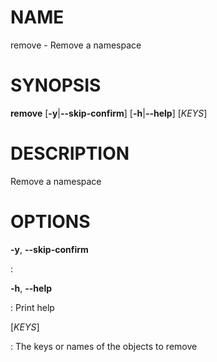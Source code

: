 # NAME

remove - Remove a namespace

# SYNOPSIS

**remove** \[**-y**\|**\--skip-confirm**\] \[**-h**\|**\--help**\]
\[*KEYS*\]

# DESCRIPTION

Remove a namespace

# OPTIONS

**-y**, **\--skip-confirm**

:   

**-h**, **\--help**

:   Print help

\[*KEYS*\]

:   The keys or names of the objects to remove
